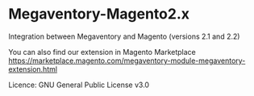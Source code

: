 # Megaventory-Magento2.x
Integration between Megaventory and Magento (versions 2.1 and 2.2)

You can also find our extension in Magento Marketplace 
https://marketplace.magento.com/megaventory-module-megaventory-extension.html

Licence: GNU General Public License v3.0
